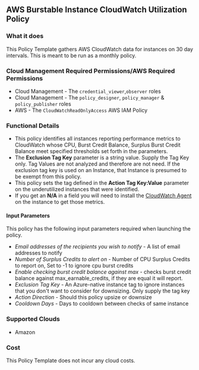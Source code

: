 ## AWS Burstable Instance CloudWatch Utilization Policy

### What it does

This Policy Template gathers AWS CloudWatch data for instances on 30 day intervals. This is meant to be run as a monthly policy. 

### Cloud Management Required Permissions/AWS Required Permissions
- Cloud Management - The `credential_viewer`,`observer` roles
- Cloud Management - The `policy_designer`, `policy_manager` & `policy_publisher` roles
- AWS - The `CloudWatchReadOnlyAccess` AWS IAM Policy

### Functional Details

- This policy identifies all instances reporting performance metrics to CloudWatch whose CPU, Burst Credit Balance, Surplus Burst Credit Balance meet specified thresholds set forth in the parameters.
- The **Exclusion Tag Key** parameter is a string value.  Supply the Tag Key only.  Tag Values are not analyzed and therefore are not need.  If the exclusion tag key is used on an Instance, that Instance is presumed to be exempt from this policy.
- This policy sets the tag defined in the **Action Tag Key:Value** parameter on the underutilized instances that were identified.
-  If you get an **N/A** in a field you will need to install the [CloudWatch Agent](https://docs.aws.amazon.com/AmazonCloudWatch/latest/monitoring/Install-CloudWatch-Agent.html) on the instance to get those metrics. 

#### Input Parameters

This policy has the following input parameters required when launching the policy.

- *Email addresses of the recipients you wish to notify* - A list of email addresses to notify
- *Number of Surplus Credits to alert on* - Number of CPU Surplus Credits to report on, Set to -1 to ignore cpu burst credits
- *Enable checking burst credit balance against max* - checks burst credit balance against max_earnable_credits, if they are equal it will report. 
- *Exclusion Tag Key* - An Azure-native instance tag to ignore instances that you don't want to consider for downsizing. Only supply the tag key
- *Action Direction* - Should this policy upsize or downsize
- *Cooldown Days* - Days to cooldown between checks of same instance

### Supported Clouds

- Amazon

### Cost

This Policy Template does not incur any cloud costs.